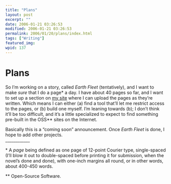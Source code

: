 ```yaml
---
title: "Plans"
layout: post
excerpt: ""
date: 2006-01-21 03:26:53
modified: 2006-01-21 03:26:53
permalink: 2006/01/20/plans/index.html
tags: ["Writing"]
featured_img: 
wpid: 137
---
```


# Plans

So I’m working on a story, called <span style="font-style: italic">Earth Fleet</span> (tentatively), and I want to make <span style="font-style: italic">sure</span> that I do a page\* a day. I have about 40 pages so far, and I want to set up a section on [my site](/) where I can upload the pages as they’re written. Which means I can either (a) find a tool that’ll let me restrict access to the pages, or (b) build one myself. I’m leaning towards (b); I don’t think it’ll be too difficult, and it’s a little specialized to expect to find something pre-built in the OSS\*\* sites on the Internet.

Basically this is a “coming soon” announcement. Once <span style="font-style: italic">Earth Fleet</span> is done, I hope to add other projects.  
\_\_\_\_\_\_\_\_\_\_\_\_

\* A <span style="font-style: italic">page</span> being defined as one page of 12-point Courier type, single-spaced (I’ll blow it out to double-spaced before printing it for submission, when the novel’s done and done), with one-inch margins all round, or in other words, about 400-450 words.

\*\* Open-Source Software.